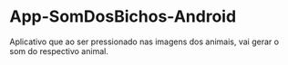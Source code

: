 # App-SomDosBichos-Android

Aplicativo que ao ser pressionado nas imagens dos animais, vai gerar o som do respectivo animal.
